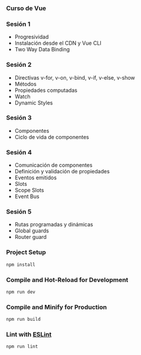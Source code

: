 ### Curso de Vue

### Sesión 1
- Progresividad
- Instalación desde el CDN y Vue CLI
- Two Way Data Binding

### Sesión 2
- Directivas v-for, v-on, v-bind, v-if, v-else, v-show
- Métodos
- Propiedades computadas
- Watch
- Dynamic Styles

### Sesión 3
- Componentes
- Ciclo de vida de componentes

### Sesión 4
- Comunicación de componentes
- Definición y validación de propiedades
- Eventos emitidos
- Slots
- Scope Slots
- Event Bus

### Sesión 5
- Rutas programadas y dinámicas
- Global guards
- Router guard

### Project Setup

```sh
npm install
```

### Compile and Hot-Reload for Development

```sh
npm run dev
```

### Compile and Minify for Production

```sh
npm run build
```

### Lint with [ESLint](https://eslint.org/)

```sh
npm run lint
```